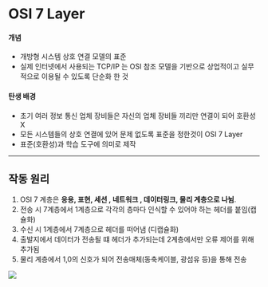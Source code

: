 # OSI 7 Layer 

#### 개념 

- 개방형 시스템 상호 연결 모델의 표준 
- 실제 인터넷에서 사용되는 TCP/IP 는 OSI 참조 모델을 기반으로 상업적이고 실무적으로 이용될 수 있도록 단순화 한 것

####  탄생 배경 

- 초기 여러 정보 통신 업체 장비들은 자신의 업체 장비들 끼리만 연결이 되어 호환성 X 
- 모든 시스템들의 상호 연결에 있어 문제 없도록 표준을 정한것이 OSI 7 Layer
- 표준(호환성)과 학습 도구에 의미로 제작

---

## 작동 원리 

1. OSI 7 계층은 **응용, 표현, 세션 , 네트워크 , 데이터링크, 물리 계층으로 나뉨**.
2. 전송 시 7계층에서 1계층으로 각각의 층마다 인식할 수 있어야 하는 헤더를 붙임(캡슐화)
3. 수신 시 1계층에서 7계층으로 헤더를 떠어냄 (디캡슐화)
4. 출발지에서 데이터가 전송될 떄 헤더가 추가되는데 2계층에서만 오류 제어를 위해 추가됨
5. 물리 계층에서 1,0의 신호가 되어 전송매체(동축케이블, 광섬유 등)을 통해 전송

![](C:C:\Users\CKIRUser\Downloads.osi.jpg)



